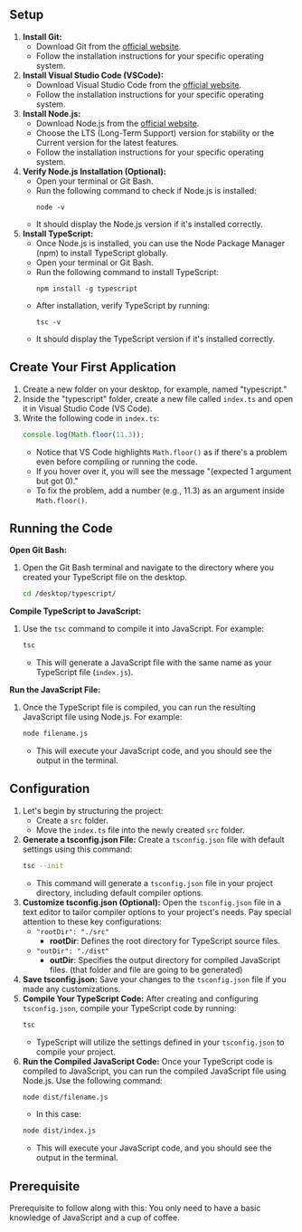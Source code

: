 ## Setup

1. **Install Git:**
    - Download Git from the [official website](https://git-scm.com/downloads).
    - Follow the installation instructions for your specific operating system.
2. **Install Visual Studio Code (VSCode):**
    - Download Visual Studio Code from the [official website](https://code.visualstudio.com/download).
    - Follow the installation instructions for your specific operating system.
3. **Install Node.js:**
    - Download Node.js from the [official website](https://nodejs.org/).
    - Choose the LTS (Long-Term Support) version for stability or the Current version for the latest features.
    - Follow the installation instructions for your specific operating system.
4. **Verify Node.js Installation (Optional):**
    - Open your terminal or Git Bash.
    - Run the following command to check if Node.js is installed:
        ```
        node -v
        ```
    - It should display the Node.js version if it's installed correctly.
5. **Install TypeScript:**
    - Once Node.js is installed, you can use the Node Package Manager (npm) to install TypeScript globally.
    - Open your terminal or Git Bash.
    - Run the following command to install TypeScript:
        ```
        npm install -g typescript
        ```
    - After installation, verify TypeScript by running:
        ```
        tsc -v
        ```
    - It should display the TypeScript version if it's installed correctly.

## Create Your First Application

1. Create a new folder on your desktop, for example, named "typescript."
2. Inside the "typescript" folder, create a new file called `index.ts` and open it in Visual Studio Code (VS Code).
3. Write the following code in `index.ts`:
    ```typescript
    console.log(Math.floor(11.3));
    ```
    - Notice that VS Code highlights `Math.floor()` as if there's a problem even before compiling or running the code.
    - If you hover over it, you will see the message "(expected 1 argument but got 0)."
    - To fix the problem, add a number (e.g., 11.3) as an argument inside `Math.floor()`.

## Running the Code

**Open Git Bash:**

1. Open the Git Bash terminal and navigate to the directory where you created your TypeScript file on the desktop.
    ```bash
    cd /desktop/typescript/
    ```

**Compile TypeScript to JavaScript:**

1. Use the `tsc` command to compile it into JavaScript. For example:
    ```bash
    tsc
    ```
    - This will generate a JavaScript file with the same name as your TypeScript file (`index.js`).

**Run the JavaScript File:**

1. Once the TypeScript file is compiled, you can run the resulting JavaScript file using Node.js. For example:
    ```bash
    node filename.js
    ```
    - This will execute your JavaScript code, and you should see the output in the terminal.

## Configuration

1. Let's begin by structuring the project:
    - Create a `src` folder.
    - Move the `index.ts` file into the newly created `src` folder.
2. **Generate a tsconfig.json File:**
    Create a `tsconfig.json` file with default settings using this command:
    ```bash
    tsc --init
    ```
    - This command will generate a `tsconfig.json` file in your project directory, including default compiler options.
3. **Customize tsconfig.json (Optional):**
    Open the `tsconfig.json` file in a text editor to tailor compiler options to your project's needs. Pay special attention to these key configurations:
    - `"rootDir": "./src"`
        - **rootDir**: Defines the root directory for TypeScript source files.
    - `"outDir": "./dist"`
        - **outDir**: Specifies the output directory for compiled JavaScript files. (that folder and file are going to be generated)
4. **Save tsconfig.json:**
    Save your changes to the `tsconfig.json` file if you made any customizations.
5. **Compile Your TypeScript Code:**
    After creating and configuring `tsconfig.json`, compile your TypeScript code by running:
    ```bash
    tsc
    ```
    - TypeScript will utilize the settings defined in your `tsconfig.json` to compile your project.
6. **Run the Compiled JavaScript Code:**
    Once your TypeScript code is compiled to JavaScript, you can run the compiled JavaScript file using Node.js. Use the following command:
    ```bash
    node dist/filename.js
    ```
    - In this case:
    ```bash
    node dist/index.js
    ```
    - This will execute your JavaScript code, and you should see the output in the terminal.

## Prerequisite

Prerequisite to follow along with this: You only need to have a basic knowledge of JavaScript and a cup of coffee.

